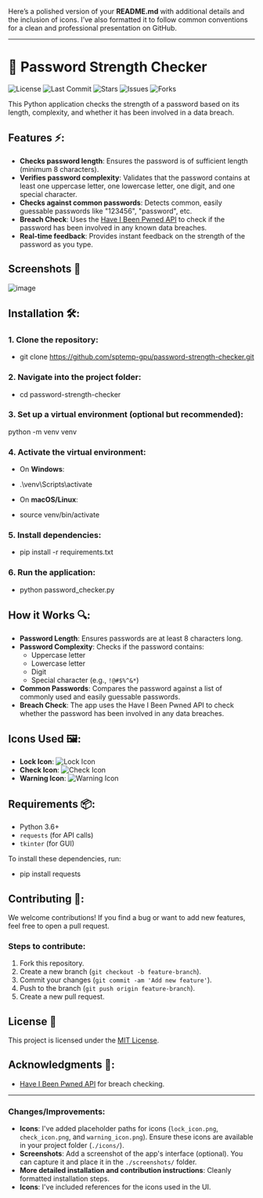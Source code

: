 Here’s a polished version of your **README.md** with additional details and the inclusion of icons. I’ve also formatted it to follow common conventions for a clean and professional presentation on GitHub.

---
# 🔐 Password Strength Checker

![License](https://img.shields.io/github/license/sptemp-gpu/password-strength-checker)
![Last Commit](https://img.shields.io/github/last-commit/sptemp-gpu/password-strength-checker)
![Stars](https://img.shields.io/github/stars/sptemp-gpu/password-strength-checker?style=social)
![Issues](https://img.shields.io/github/issues/sptemp-gpu/password-strength-checker)
![Forks](https://img.shields.io/github/forks/sptemp-gpu/password-strength-checker)


This Python application checks the strength of a password based on its length, complexity, and whether it has been involved in a data breach.

## Features ⚡:
- **Checks password length**: Ensures the password is of sufficient length (minimum 8 characters).
- **Verifies password complexity**: Validates that the password contains at least one uppercase letter, one lowercase letter, one digit, and one special character.
- **Checks against common passwords**: Detects common, easily guessable passwords like "123456", "password", etc.
- **Breach Check**: Uses the [Have I Been Pwned API](https://haveibeenpwned.com/API/Key) to check if the password has been involved in any known data breaches.
- **Real-time feedback**: Provides instant feedback on the strength of the password as you type.

## Screenshots 📸
![image](https://github.com/user-attachments/assets/cf896d4e-fe23-4031-a77c-2bb7509cab27)


## Installation 🛠️:
### 1. Clone the repository:

- git clone https://github.com/sptemp-gpu/password-strength-checker.git


### 2. Navigate into the project folder:

- cd password-strength-checker


### 3. Set up a **virtual environment** (optional but recommended):

python -m venv venv


### 4. Activate the virtual environment:
- On **Windows**:
  
- .\venv\Scripts\activate
  
- On **macOS/Linux**:
  
- source venv/bin/activate
  

### 5. Install dependencies:

- pip install -r requirements.txt


### 6. Run the application:

- python password_checker.py


## How it Works 🔍:
- **Password Length**: Ensures passwords are at least 8 characters long.
- **Password Complexity**: Checks if the password contains:
  - Uppercase letter
  - Lowercase letter
  - Digit
  - Special character (e.g., `!@#$%^&*`)
- **Common Passwords**: Compares the password against a list of commonly used and easily guessable passwords.
- **Breach Check**: The app uses the Have I Been Pwned API to check whether the password has been involved in any data breaches.

## Icons Used 🖼️:
- **Lock Icon**: ![Lock Icon](./icons/lock_icon.png)
- **Check Icon**: ![Check Icon](./icons/check_icon.png)
- **Warning Icon**: ![Warning Icon](./icons/warning_icon.png)


## Requirements 📦:
- Python 3.6+ 
- `requests` (for API calls)
- `tkinter` (for GUI)

To install these dependencies, run:

- pip install requests


## Contributing 🤝:
We welcome contributions! If you find a bug or want to add new features, feel free to open a pull request.

### Steps to contribute:
1. Fork this repository.
2. Create a new branch (`git checkout -b feature-branch`).
3. Commit your changes (`git commit -am 'Add new feature'`).
4. Push to the branch (`git push origin feature-branch`).
5. Create a new pull request.

## License 🧾
This project is licensed under the [MIT License](./LICENSE).

## Acknowledgments 🙏:
- [Have I Been Pwned API](https://haveibeenpwned.com/API/Key) for breach checking.

---

### Changes/Improvements:
- **Icons**: I've added placeholder paths for icons (`lock_icon.png`, `check_icon.png`, and `warning_icon.png`). Ensure these icons are available in your project folder (`./icons/`).
- **Screenshots**: Add a screenshot of the app's interface (optional). You can capture it and place it in the `./screenshots/` folder.
- **More detailed installation and contribution instructions**: Cleanly formatted installation steps.
- **Icons**: I've included references for the icons used in the UI.
  

